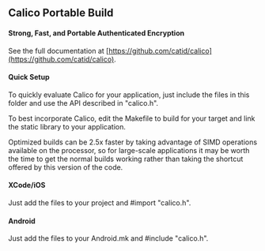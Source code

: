 ## Calico Portable Build
#### Strong, Fast, and Portable Authenticated Encryption

See the full documentation at [https://github.com/catid/calico](https://github.com/catid/calico).

#### Quick Setup

To quickly evaluate Calico for your application, just include the files in this
folder and use the API described in "calico.h".

To best incorporate Calico, edit the Makefile to build for your target and link
the static library to your application.

Optimized builds can be 2.5x faster by taking advantage of SIMD operations
available on the processor, so for large-scale applications it may be worth
the time to get the normal builds working rather than taking the shortcut
offered by this version of the code.

#### XCode/iOS

Just add the files to your project and #import "calico.h".

#### Android

Just add the files to your Android.mk and #include "calico.h".


